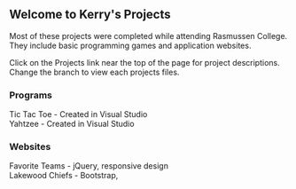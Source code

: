## Welcome to Kerry's Projects

Most of these projects were completed while attending Rasmussen College. They include basic programming games and application websites.

Click on the Projects link near the top of the page for project descriptions. <br>
Change the branch to view each projects files.

### Programs

Tic Tac Toe - Created in Visual Studio <br>
Yahtzee - Created in Visual Studio <br>

### Websites

Favorite Teams - jQuery, responsive design <br>
Lakewood Chiefs - Bootstrap, 

